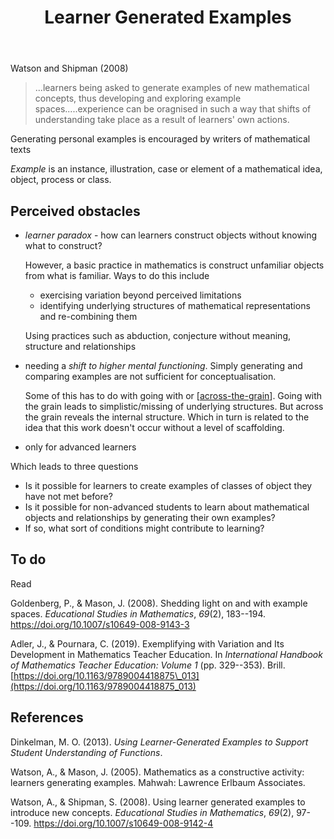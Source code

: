 ﻿---
title: Learner Generated Examples
---
Watson and Shipman (2008) 
> ...learners being asked to generate examples of new mathematical concepts, thus developing and exploring example spaces.....experience can be oragnised in such a way that shifts of understanding take place as a result of learners' own actions.

Generating personal examples is encouraged by writers of mathematical texts

_Example_ is an instance, illustration, case or element of a mathematical idea, object, process or class. 

## Perceived obstacles

- _learner paradox_ - how can learners construct objects without knowing what to construct?

    However, a basic practice in mathematics is construct unfamiliar objects from what is familiar. Ways to do this include
    - exercising variation beyond perceived limitations
    - identifying underlying structures of mathematical representations and re-combining them

    Using practices such as abduction, conjecture without meaning, structure and relationships

- needing a _shift to higher mental functioning_. Simply generating and comparing examples are not sufficient for conceptualisation.

    Some of this has to do with going with or [[across-the-grain]]. Going with the grain leads to simplistic/missing of underlying structures. But across the grain reveals the internal structure. Which in turn is related to the idea that this work doesn't occur without a level of scaffolding.

- only for advanced learners

Which leads to three questions
- Is it possible for learners to create examples of classes of object they have not met before? 
- Is it possible for non-advanced students to learn about mathematical objects and relationships by generating their own examples? 
- If so, what sort of conditions might contribute to learning?

## To do

Read

Goldenberg, P., & Mason, J. (2008). Shedding light on and with example spaces. *Educational Studies in Mathematics*, *69*(2), 183--194. <https://doi.org/10.1007/s10649-008-9143-3>

Adler, J., & Pournara, C. (2019). Exemplifying with Variation and Its Development in Mathematics Teacher Education. In *International Handbook of Mathematics Teacher Education: Volume 1* (pp. 329--353). Brill. [https://doi.org/10.1163/9789004418875\_013](https://doi.org/10.1163/9789004418875_013)


## References

Dinkelman, M. O. (2013). *Using Learner-Generated Examples to Support Student Understanding of Functions*.

Watson, A., & Mason, J. (2005). Mathematics as a constructive activity: learners generating examples. Mahwah: Lawrence Erlbaum Associates.

Watson, A., & Shipman, S. (2008). Using learner generated examples to introduce new concepts. *Educational Studies in Mathematics*, *69*(2), 97--109. <https://doi.org/10.1007/s10649-008-9142-4>


[//begin]: # "Autogenerated link references for markdown compatibility"
[across-the-grain]: across-the-grain "Across the grain"
[//end]: # "Autogenerated link references"